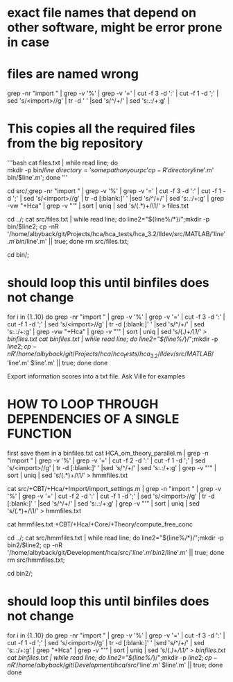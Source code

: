 
# exact file names that depend on other software, might be error prone in case
# files are named wrong

grep -nr "import " | grep -v '%' | grep -v '=' | cut -f 3 -d ':' | cut -f 1 -d ';' | sed 's/\<import\>//g' | tr -d '  ' |sed 's/^/+/' | sed 's:\.:\/+:g' |

# This copies all the required files from the big repository
'''bash
cat files.txt | while read line; do \
mkdir -p bin/$line \
directory='somepathonyourpc'
cp -R 'directory$line'.m' \
bin/$line'.m'; done
'''



cd src/;grep -nr "import " | grep -v '%' | grep -v '=' | cut -f 3 -d ':' | cut -f 1 -d ';' | sed 's/\<import\>//g' | tr -d [:blank:]' ' |sed 's/^/+/' | sed 's:\.:\/+:g' | grep -vw "+Hca"  | grep -v "'" | sort | uniq | sed 's/\(.*\)+/\1/' > files.txt


cd ../; cat src/files.txt | while read line; do line2="${line%/*}/";mkdir -p bin/$line2; cp -nR '/home/albyback/git/Projects/hca/hca_tests/hca_3.2/lldev/src/MATLAB/'$line'.m' bin/$line'.m' || true; done
rm src/files.txt;

cd bin/;
# should loop this until binfiles does not change
for i in {1..10}
do
	grep -nr "import " | grep -v '%' | grep -v '=' | cut -f 3 -d ':' | cut -f 1 -d ';' | sed 's/\<import\>//g' | tr -d [:blank:]' '  |sed 's/^/+/' | sed 's:\.:\/+:g' | grep -vw "+Hca"  | grep -v "'" | sort | uniq | sed 's/\(.*\)+/\1/'  > binfiles.txt
 	cat binfiles.txt | while read line; do line2="${line%/*}/";mkdir -p $line2; cp -nR '/home/albyback/git/Projects/hca/hca_tests/hca_3.2/lldev/src/MATLAB/'$line'.m' $line'.m' || true; done
done


Export information scores into a txt file. Ask Ville for examples


# HOW TO LOOP THROUGH DEPENDENCIES OF A SINGLE FUNCTION
first save them in a binfiles.txt
 cat HCA_om_theory_parallel.m | grep -n "import " |  grep -v '%' | grep -v '=' |  cut -f 2 -d ':' | cut -f 1 -d ';' |  sed 's/\<import\>//g'  | tr -d [:blank:]' ' |sed 's/^/+/' | sed 's:\.:\/+:g' |  grep -v "'" | sort | uniq | sed 's/\(.*\)+/\1/'  > hmmfiles.txt

 cat src/+CBT/+Hca/+Import/import_settings.m | grep -n "import " |  grep -v '%' | grep -v '=' |  cut -f 2 -d ':' | cut -f 1 -d ';' |  sed 's/\<import\>//g'  | tr -d [:blank:]' ' |sed 's/^/+/' | sed 's:\.:\/+:g' |  grep -v "'" | sort | uniq | sed 's/\(.*\)+/\1/'  > hmmfiles.txt


cat hmmfiles.txt 
+CBT/+Hca/+Core/+Theory/compute_free_conc



cd ../; cat src/hmmfiles.txt | while read line; do line2="${line%/*}/";mkdir -p bin2/$line2; cp -nR '/home/albyback/git/Development/hca/src/'$line'.m' bin2/$line'.m' || true; done
rm src/hmmfiles.txt;



cd bin2/;
# should loop this until binfiles does not change
for i in {1..10}
do
	grep -nr "import " | grep -v '%' | grep -v '=' | cut -f 3 -d ':' | cut -f 1 -d ';' | sed 's/\<import\>//g' | tr -d [:blank:]' '  |sed 's/^/+/' | sed 's:\.:\/+:g' | grep "+Hca"  | grep -v "'" | sort | uniq | sed 's/\(.*\)+/\1/'  > binfiles.txt
 	cat binfiles.txt | while read line; do line2="${line%/*}/";mkdir -p $line2; cp -nR '/home/albyback/git/Development/hca/src/'$line'.m' $line'.m' || true; done
done



